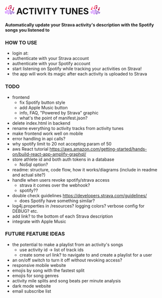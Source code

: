 # <img src="src/assets/activity_tunes_icon.png" width="30" /> ACTIVITY TUNES <img src="src/assets/activity_tunes_icon.png" width="30" />

**Automatically update your Strava activity's description with the Spotify songs you listened to**

### HOW TO USE
- login at: <site url here>
- authenticate with your Strava account 
- authenticate with your Spotify account
- start listening on Spotify while tracking your activities on Strava!
- the app will work its magic after each activity is uploaded to Strava

### TODO
- frontend
  - fix Spotify button style
  - add Apple Music button
  - info, FAQ, "Powered by Strava" graphic
  - what's the point of manifest.json?
- delete index.html in backend
- rename everything to activity tracks from activity tunes
- make frontend work well on mobile
- error handling in api calls?
- why spotify limit to 20 not accepting param of 50
- aws React tutorial https://aws.amazon.com/getting-started/hands-on/build-react-app-amplify-graphql/
- store athlete id and both auth tokens in a database
  - NoSql option?
- readme: structure, code flow, how it works/diagrams (include in readme and actual site?)
- handle when users revoke spotify/strava access
  - strava it comes over the webhook?
  - spotify??
- double check guidelines https://developers.strava.com/guidelines/ 
  - does Spotify have something similar?
- log4j.properties in /resources? logging colors? verbose config for DEBUG? etc.
- add link? to the bottom of each Strava description
- integrate with Apple Music

### FUTURE FEATURE IDEAS
- the potential to make a playlist from an activity's songs
  - use activity id -> list of track ids
  - create some url link? to navigate to and create a playlist for a user
- an on/off switch to turn it off without revoking access?
- responsive mobile website
- emojis by song with the fastest split
- emojis for song genres
- activity mile splits and song beats per minute analysis
- dark mode website
- email subscribe list